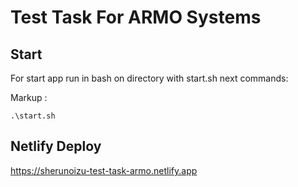 # Test Task For ARMO Systems

## Start

For start app run in bash on directory with start.sh next commands:

Markup : 
```
.\start.sh
```

## Netlify Deploy

https://sherunoizu-test-task-armo.netlify.app




